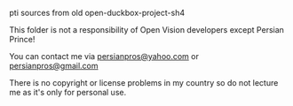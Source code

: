 pti sources from old open-duckbox-project-sh4

This folder is not a responsibility of Open Vision developers except Persian Prince!

You can contact me via persianpros@yahoo.com or persianpros@gmail.com

There is no copyright or license problems in my country so do not lecture me as it's only for personal use.
